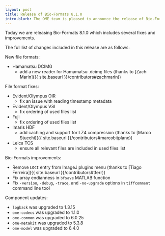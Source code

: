 ```yaml
---
layout: post
title: Release of Bio-Formats 8.1.0
intro-blurb: The OME team is pleased to announce the release of Bio-Formats 8.1.0
---
```


Today we are releasing Bio-Formats 8.1.0 which includes several fixes and improvements.

The full list of changes included in this release are as follows:

New file formats:

* Hamamatsu DCIMG
    - add a new reader for Hamamatsu .dcimg files (thanks to [Zach Marin]({{ site.baseurl }}/contributors#zachmarin))

File format fixes:

* Evident/Olympus OIR
    - fix an issue with reading timestamp metadata
* Evident/Olympus VSI
    - fix ordering of used files list
* Fuji
    - fix ordering of used files list
* Imaris HDF
    - add caching and support for LZ4 compression (thanks to [Marco Stucchi]({{ site.baseurl }}/contributors#marcobitplane))
* Leica TCS
    - ensure all relevant files are included in used files list

Bio-Formats improvements:

* Remove `LOCI` entry from ImageJ plugins menu (thanks to [Tiago Ferreira]({{ site.baseurl }}/contributors#tferr))
* Fix array endianness in `bfsave` MATLAB function
* Fix `-version`, `-debug`, `-trace`, and `-no-upgrade` options in `tiffcomment` command line tool

Component updates:

* `logback` was upgraded to 1.3.15
* `ome-codecs` was upgraded to 1.1.0
* `ome-common` was upgraded to 6.0.25
* `ome-metakit` was upgraded to 5.3.8
* `ome-model` was upgraded to 6.4.0
